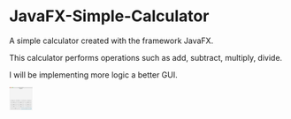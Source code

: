 # JavaFX-Simple-Calculator
A simple calculator created with the framework JavaFX.

This calculator performs operations such as add, subtract, multiply, divide.

I will be implementing more logic a better GUI.

<img src="https://github.com/RaynerMDZ/JavaFX-Simple-Calculator/blob/master/img/Screen%20Shot%202019-01-24%20at%206.16.29%20PM.png" height="42" width="42"
     alt="Calculator picture"
     style="float: center; margin-right: 10px; " />


